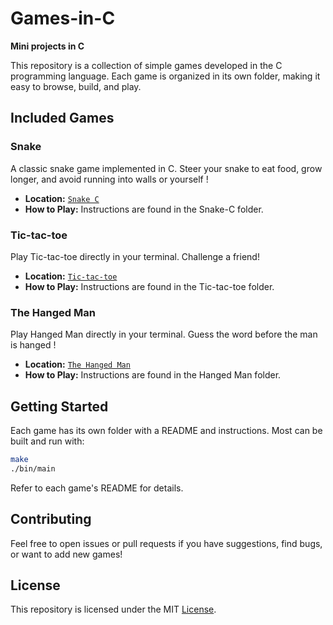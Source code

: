 # Games-in-C

**Mini projects in C**

This repository is a collection of simple games developed in the C programming language. Each game is organized in its own folder, making it easy to browse, build, and play.

## Included Games
### Snake
A classic snake game implemented in C. Steer your snake to eat food, grow longer, and avoid running into walls or yourself !

- **Location:** [`Snake C`](./Snake-C/)
- **How to Play:** Instructions are found in the Snake-C folder.

### Tic-tac-toe
Play Tic-tac-toe directly in your terminal. Challenge a friend!

- **Location:** [`Tic-tac-toe`](./Tic-tac-toe/)
- **How to Play:** Instructions are found in the Tic-tac-toe folder.

### The Hanged Man
Play Hanged Man directly in your terminal. Guess the word before the man is hanged !

- **Location:** [`The Hanged Man`](./The-Hanged-Man/)
- **How to Play:** Instructions are found in the Hanged Man folder.

## Getting Started

Each game has its own folder with a README and instructions. Most can be built and run with:

```bash
make
./bin/main
```

Refer to each game's README for details.

## Contributing

Feel free to open issues or pull requests if you have suggestions, find bugs, or want to add new games!

## License

This repository is licensed under the MIT [License](LICENSE).
